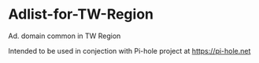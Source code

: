 # Adlist-for-TW-Region
Ad. domain common in TW Region

Intended to be used in conjection with Pi-hole project at https://pi-hole.net

